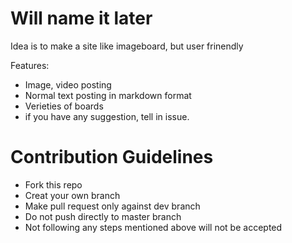 # Will name it later

Idea is to make a site like imageboard, but user frinendly

Features:

- Image, video posting
- Normal text posting in markdown format
- Verieties of boards
- if you have any suggestion, tell in issue.

# Contribution Guidelines

- Fork this repo
- Creat your own branch
- Make pull request only against dev branch
- Do not push directly to master branch
- Not following any steps mentioned above will not be accepted
